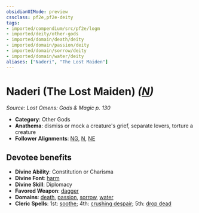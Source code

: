```yaml
---
obsidianUIMode: preview
cssclass: pf2e,pf2e-deity
tags:
- imported/compendium/src/pf2e/logm
- imported/deity/other-gods
- imported/domain/death/deity
- imported/domain/passion/deity
- imported/domain/sorrow/deity
- imported/domain/water/deity
aliases: ["Naderi", "The Lost Maiden"]
---
```

# Naderi (The Lost Maiden) *([N](neutral-b1.md))*  
*Source: Lost Omens: Gods & Magic p. 130*  

- **Category**: Other Gods
- **Anathema**: dismiss or mock a creature's grief, separate lovers, torture a creature
- **Follower Alignments**: [NG](neutral-good-b1.md), [N](neutral-b1.md), [NE](neutral-evil-b1.md)

## Devotee benefits

- **Divine Ability**: Constitution or Charisma
- **Divine Font**: [harm](../../spells/harm.md)
- **Divine Skill**: Diplomacy
- **Favored Weapon**: [dagger](../../equipment/items/dagger.md)
- **Domains**: [death](../domains.md#Death), [passion](../domains.md#Passion), [sorrow](../domains.md#Sorrow), [water](../domains.md#Water)
- **Cleric Spells**: 1st: [soothe](../../spells/soothe.md); 4th: [crushing despair](../../spells/crushing-despair.md); 5th: [drop dead](../../spells/drop-dead.md)